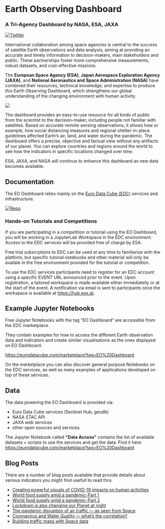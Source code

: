 # Earth Observing Dashboard

### A Tri-Agency Dashboard by NASA, ESA, JAXA
[![Twitter](https://img.shields.io/twitter/url/https/twitter.com/EO_OPEN_SCIENCE.svg?style=social&label=Follow%20%40eo_open_science)](https://twitter.com/EO_OPEN_SCIENCE)

International collaboration among space agencies is central to the success of satellite Earth observations and data analysis, aiming at providing an accurate and timely information to decision-makers, main stakeholders and public. These partnerships foster more comprehensive measurements, robust datasets, and cost-effective missions.

The **European Space Agency (ESA)**, **Japan Aerospace Exploration Agency (JAXA)**, and **National Aeronautics and Space Administration (NASA)** have combined their resources, technical knowledge, and expertise to produce this Earth Observing Dashboard, which strengthens our global understanding of the changing environment with human activity.

<img src="./data/trilateral/EO_Dashboard_kv_small.jpeg">

The dashboard provides an easy-to-use resource for all kinds of public from the scientist to the decision-maker, including people not familiar with satellites. Based on accurate remote sensing observations, it shows how or example, how social distancing measures and regional shelter-in-place guidelines affected Earth’s air, land, and water during the pandemic. The dashboard offers a precise, objective and factual view without any artifacts of our planet. You can explore countries and regions around the world to see how the indicators in specific locations changed over time.

ESA, JAXA, and NASA will continue to enhance this dashboard as new data becomes available.

## Documentation

The EO Dashboard relies mainly on the [Euro Data Cube (EDC)](https://eurodatacube.com/) services and infrastructure. 

[![Repo](https://badgen.net/badge/icon/GitHub?icon=github&label)](https://github.com/eurodatacube/eodash) 

### Hands-on Tutorials and Competitions 

If you are participating in a competition or tutorial using the EO Dashboard, you will be working in a JupyterLab Workspace in the EDC environment. Access to the EDC services will be provided free of charge by ESA.  

Free trial subscrptions to EDC can be used at any time to familiarize with the platform, but specific tutorial notebooks and other material will only be availale in the free environment provided for the tutorial or competition.

To use the EDC services participants need to register for an EDC account using a specific EVENT URL announced prior to the event. 
Upon registration, a tailored workspace is made available either immediatelly or at the start of the event.
A notification via email is sent to participants once the workspace is available at https://hub.eox.at.

## Example Jupyter Notebooks

Free Jupyter Notebooks with the tag "EO Dashboard" are accessible from the EDC marketplace.

They contain examples for how to access the different Earth observation data and indicators and create similar visualisations as the ones displayed on EO Dashboard.

https://eurodatacube.com/marketplace?tag=EO%20Dashboard

On the marketplace you can also discover general purpose Notebooks on the EDC services, as well as many examples of applications developed on top of these services.

## Data 

The data powering the EO Dashboard is provided via:
- Euro Data Cube services (Sentinel Hub, geodb)
- NASA STAC API
- JAXA web services
- other open sources and services.

The Jupyter Notebook called **"Data Access"** contains the list of available datasets + scripts to use the services and get the data. 
Find it here: https://eurodatacube.com/marketplace?tag=EO%20Dashboard 

## Blog Posts

There are a number of blog posts available that provide details about various indicators you might find usefull to read thru.

- [Creating powerful visuals of COVID-19 impacts on human activities](https://medium.com/euro-data-cube/creating-powerful-visuals-of-covid-19-impacts-on-human-activities-8879fa75121d)
- [World food supply amid a pandemic-Part 1](https://medium.com/euro-data-cube/world-food-supply-amid-a-pandemic-3940ef855f07)
- [World food supply amid a pandemic-Part 2](https://medium.com/euro-data-cube/world-food-supply-amid-a-pandemic-87215c8edbdc)
- [Lockdown is also changing our Planet at night](https://medium.com/euro-data-cube/lockdown-is-also-changing-our-planet-at-night-520deffec252)
- [The pandemic disruption of air traffic — as seen from Space](https://medium.com/euro-data-cube/the-pandemic-disruption-of-air-traffic-as-seen-from-space-6dad64201b9a)
- [Coronavirus and Water Quality — what’s the correlation?](https://medium.com/euro-data-cube/coronavirus-and-water-quality-whats-the-correlation-bf727d343e61)
- [Building traffic maps with Space data](https://medium.com/euro-data-cube/building-traffic-maps-with-space-data-%EF%B8%8F-fd894a847792)
